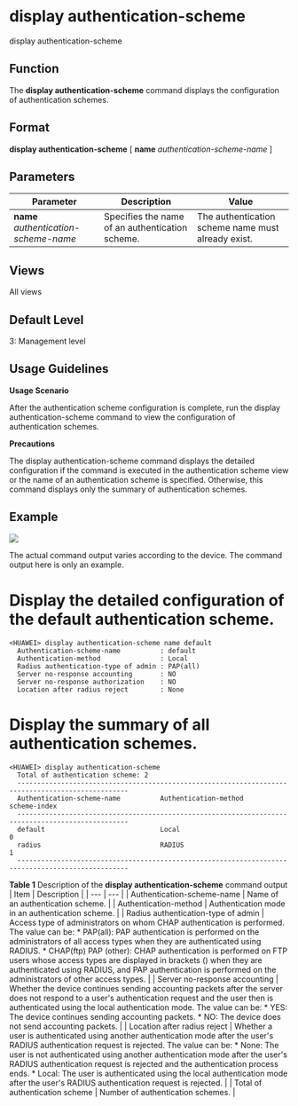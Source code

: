 display authentication-scheme
=============================

display authentication-scheme

Function
--------



The **display authentication-scheme** command displays the configuration of authentication schemes.




Format
------

**display authentication-scheme** [ **name** *authentication-scheme-name* ]


Parameters
----------

| Parameter | Description | Value |
| --- | --- | --- |
| **name** *authentication-scheme-name* | Specifies the name of an authentication scheme. | The authentication scheme name must already exist. |



Views
-----

All views


Default Level
-------------

3: Management level


Usage Guidelines
----------------

**Usage Scenario**

After the authentication scheme configuration is complete, run the display authentication-scheme command to view the configuration of authentication schemes.

**Precautions**

The display authentication-scheme command displays the detailed configuration if the command is executed in the authentication scheme view or the name of an authentication scheme is specified. Otherwise, this command displays only the summary of authentication schemes.


Example
-------

![](../public_sys-resources/note_3.0-en-us.png) 

The actual command output varies according to the device. The command output here is only an example.


# Display the detailed configuration of the default authentication scheme.
```
<HUAWEI> display authentication-scheme name default
  Authentication-scheme-name          : default                                 
  Authentication-method               : Local  
  Radius authentication-type of admin : PAP(all) 
  Server no-response accounting       : NO
  Server no-response authorization    : NO 
  Location after radius reject        : None

```

# Display the summary of all authentication schemes.
```
<HUAWEI> display authentication-scheme
  Total of authentication scheme: 2
  --------------------------------------------------------------------------------------------------
  Authentication-scheme-name          Authentication-method                             scheme-index
  --------------------------------------------------------------------------------------------------
  default                             Local                                             0
  radius                              RADIUS                                            1
  --------------------------------------------------------------------------------------------------

```

**Table 1** Description of the **display authentication-scheme** command output
| Item | Description |
| --- | --- |
| Authentication-scheme-name | Name of an authentication scheme. |
| Authentication-method | Authentication mode in an authentication scheme. |
| Radius authentication-type of admin | Access type of administrators on whom CHAP authentication is performed. The value can be:   * PAP(all): PAP authentication is performed on the administrators of all access types when they are authenticated using RADIUS. * CHAP(ftp) PAP (other): CHAP authentication is performed on FTP users whose access types are displayed in brackets () when they are authenticated using RADIUS, and PAP authentication is performed on the administrators of other access types. |
| Server no-response accounting | Whether the device continues sending accounting packets after the server does not respond to a user's authentication request and the user then is authenticated using the local authentication mode. The value can be:   * YES: The device continues sending accounting packets. * NO: The device does not send accounting packets. |
| Location after radius reject | Whether a user is authenticated using another authentication mode after the user's RADIUS authentication request is rejected. The value can be:   * None: The user is not authenticated using another authentication mode after the user's RADIUS authentication request is rejected and the authentication process ends. * Local: The user is authenticated using the local authentication mode after the user's RADIUS authentication request is rejected. |
| Total of authentication scheme | Number of authentication schemes. |